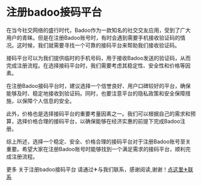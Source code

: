 # 注册badoo接码平台

在当今社交网络的盛行时代，Badoo作为一款知名的社交交友应用，受到了广大用户的青睐。但是在注册Badoo账号时，有时会遇到需要手机接收验证码的情况。这时候，我们就需要寻找一个可靠的接码平台来帮助我们接收验证码。

接码平台可以为我们提供临时的手机号码，用于接收Badoo发送的验证码，从而完成注册流程。在选择接码平台时，我们需要考虑其稳定性、安全性和价格等因素。

在注册Badoo接码平台时，建议选择一个信誉良好、用户口碑较好的平台，确保能够及时、稳定地接收到验证码。同时，也要注意平台的隐私政策和安全保障措施，以保障个人信息的安全。

此外，价格也是选择接码平台的重要考量因素之一。我们可以根据自己的需求和预算，选择价格合理的接码平台，以确保能够在经济实惠的前提下完成Badoo注册。

综上所述，选择一个稳定、安全、价格合理的接码平台对于注册Badoo账号至关重要。希望大家在注册Badoo账号时能够找到一个满足需求的接码平台，顺利完成注册流程。

更多 关于注册badoo接码平台 请通过✈与我们联系，感谢阅读,谢谢！[点这里✈联系](https://111.k02.cc)
